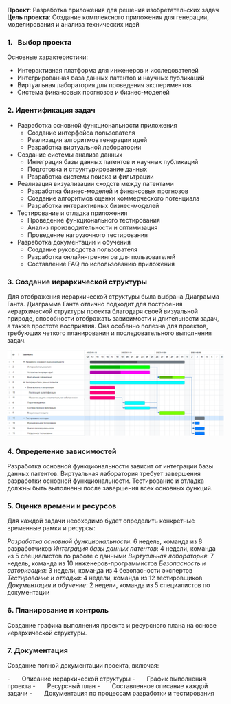 **Проект**: Разработка приложения для решения изобретательских задач
**Цель проекта**: Создание комплексного приложения для генерации, моделирования и анализа технических идей

### **1.**   **Выбор проекта**

Основные характеристики:

- Интерактивная платформа для инженеров и исследователей
- Интегрированная база данных патентов и научных публикаций
- Виртуальная лаборатория для проведения экспериментов
- Система финансовых прогнозов и бизнес-моделей

### **2. Идентификация задач**

- Разработка основной функциональности приложения
  - Создание интерфейса пользователя
  - Реализация алгоритмов генерации идей
  - Разработка виртуальной лаборатории
- Создание системы анализа данных
  - Интеграция базы данных патентов и научных публикаций
  - Подготовка и структурирование данных
  - Разработка системы поиска и фильтрации
- Реализация визуализации сходств между патентами
  - Разработка бизнес-моделей и финансовых прогнозов
  - Создание алгоритмов оценки коммерческого потенциала
  - Разработка интерактивных бизнес-моделей
- Тестирование и отладка приложения
  - Проведение функционального тестирования
  - Анализ производительности и оптимизация
  - Проведение нагрузочного тестирования
- Разработка документации и обучения
  - Создание руководства пользователя
  - Разработка онлайн-тренингов для пользователей
  - Составление FAQ по использованию приложения

### **3. Создание иерархической структуры**

Для отображения иерархической структуры была выбрана Диаграмма Ганта. Диаграмма Ганта отлично подходит для построения иерархической структуры проекта благодаря своей визуальной природе, способности отображать зависимости и длительности задач, а также простоте восприятия. Она особенно полезна для проектов, требующих четкого планирования и последовательного выполнения задач.

![aboba](https://github.com/trueSlav/labs_juk/blob/master/Создание%20Иерархической%20Структуры%20Проекта/диаграмма.png)

### **4. Определение зависимостей**

Разработка основной функциональности зависит от интеграции базы данных патентов.
Виртуальная лаборатория требует завершения разработки основной функциональности.
Тестирование и отладка должны быть выполнены после завершения всех основных функций.

### **5. Оценка времени и ресурсов**

Для каждой задачи необходимо будет определить конкретные временные рамки и ресурсы:

_Разработка основной функциональности_: 6 недель, команда из 8 разработчиков
_Интеграция базы данных патентов_: 4 недели, команда из 5 специалистов по работе с данными
_Виртуальная лаборатория_: 7 недель, команда из 10 инженеров-программистов
_Безопасность и авторизация_: 3 недели, команда из 4 безопасности экспертов
_Тестирование и отладка_: 4 недели, команда из 12 тестировщиков
_Документация и обучение_: 2 недели, команда из 5 специалистов по документации

### **6. Планирование и контроль**

Создание графика выполнения проекта и ресурсного плана на основе иерархической структуры.

### **7. Документация**

Создание полной документации проекта, включая:

-       Описание иерархической структуры
-       График выполнения проекта
-       Ресурсный план
-       Составленное описание каждой задачи
-       Документация по процессам разработки и тестирования
